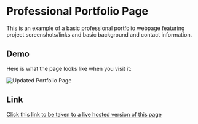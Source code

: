 # Professional Portfolio Page
This is an example of a basic professional portfolio webpage featuring project screenshots/links and basic background and contact information.

## Demo
Here is what the page looks like when you visit it:

![Updated Portfolio Page](https://github.com/j-goldrath/updated-professional-portfolio-page/blob/main/assets/images/updated-professional-portfolio-page-demo.gif?raw=true)

## Link
[Click this link to be taken to a live hosted version of this page](https://j-goldrath.github.io/updated-professional-portfolio-page/)

